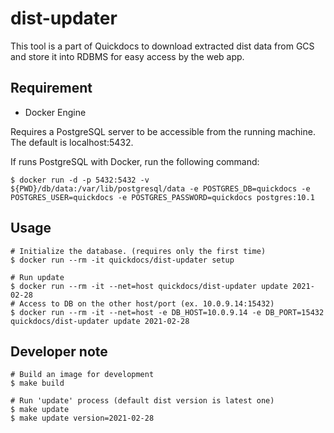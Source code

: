 # dist-updater

This tool is a part of Quickdocs to download extracted dist data from GCS and store it into RDBMS for easy access by the web app.

## Requirement

* Docker Engine

Requires a PostgreSQL server to be accessible from the running machine. The default is localhost:5432.

If runs PostgreSQL with Docker, run the following command:

```
$ docker run -d -p 5432:5432 -v ${PWD}/db/data:/var/lib/postgresql/data -e POSTGRES_DB=quickdocs -e POSTGRES_USER=quickdocs -e POSTGRES_PASSWORD=quickdocs postgres:10.1
```

## Usage

```
# Initialize the database. (requires only the first time)
$ docker run --rm -it quickdocs/dist-updater setup

# Run update
$ docker run --rm -it --net=host quickdocs/dist-updater update 2021-02-28
# Access to DB on the other host/port (ex. 10.0.9.14:15432)
$ docker run --rm -it --net=host -e DB_HOST=10.0.9.14 -e DB_PORT=15432 quickdocs/dist-updater update 2021-02-28
```

## Developer note

```
# Build an image for development
$ make build

# Run 'update' process (default dist version is latest one)
$ make update
$ make update version=2021-02-28
```
